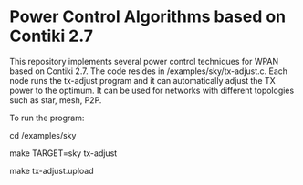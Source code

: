 Power Control Algorithms based on Contiki 2.7
============================


This repository implements several power control techniques for WPAN based on Contiki 2.7. The code resides in /examples/sky/tx-adjust.c. Each node runs the tx-adjust program and it can automatically adjust the TX power to the optimum. It can be used for networks with different topologies such as star, mesh, P2P.

To run the program:

cd /examples/sky

make TARGET=sky tx-adjust

make tx-adjust.upload


